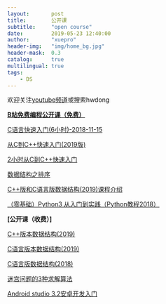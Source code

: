 ```yaml
---
layout:       post
title:        公开课
subtitle:     "open course"
date:         2019-05-23 12:40:00
author:       "xuepro"
header-img:   "img/home_bg.jpg"
header-mask:  0.3
catalog:      true
multilingual: true
tags:
    - DS
---
```


欢迎关注[youtube频道](https://www.youtube.com/channel/UCIJLimsCMSfc3wHmevgj8Ng)或搜索hwdong



**[B站免费编程公开课（免费）](http://space.bilibili.com/281453312)**

[C语言快速入门(6小时)-2018-11-15](https://www.bilibili.com/video/av35965452)

[从C到C++快速入门(2019版)](https://www.bilibili.com/video/av40959422)

[2小时从C到C++快速入门](https://www.bilibili.com/video/av18629275)

[数据结构之排序](https://www.bilibili.com/video/av41132733)

[C++版和C语言版数据结构(2019)课程介绍](https://www.bilibili.com/video/av45425371)

[（零基础）Python3 从入门到实践（Python教程2018）](https://www.bilibili.com/video/av34339182)


**[公开课（收费）]**


[C++版本数据结构(2019)](https://ke.qq.com/course/404761?tuin=ac5537fd)

[C语言版本数据结构(2019)](https://ke.qq.com/course/406944?tuin=ac5537fd)

[C语言版数据结构(2018)](https://ke.qq.com/course/258409?tuin=ac5537fd)

[迷宫问题的3种求解算法](https://ke.qq.com/course/405177?tuin=ac5537fd)

[Android studio 3.2安卓开发入门]()





